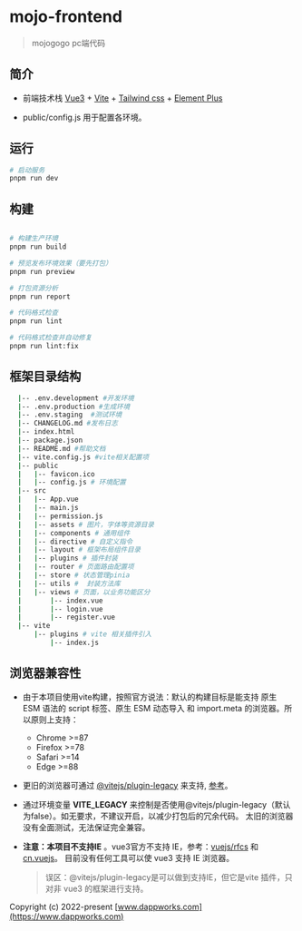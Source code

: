 # mojo-frontend

> mojogogo pc端代码

## 简介

* 前端技术栈 [Vue3](https://v3.cn.vuejs.org) + [Vite](https://cn.vitejs.dev) + [Tailwind css](https://tailwindcss.com/) + [Element Plus](https://element-plus.org/zh-CN)

* public/config.js 用于配置各环境。

## 运行

```bash
# 启动服务
pnpm run dev

```

## 构建

```bash

# 构建生产环境 
pnpm run build

# 预览发布环境效果（要先打包）
pnpm run preview

# 打包资源分析
pnpm run report

# 代码格式检查
pnpm run lint

# 代码格式检查并自动修复
pnpm run lint:fix
```

## 框架目录结构

```bash
  |-- .env.development #开发环境
  |-- .env.production #生成环境
  |-- .env.staging  #测试环境
  |-- CHANGELOG.md #发布日志
  |-- index.html
  |-- package.json
  |-- README.md #帮助文档
  |-- vite.config.js #vite相关配置项
  |-- public
  |   |-- favicon.ico
  |   |-- config.js # 环境配置
  |-- src
  |   |-- App.vue
  |   |-- main.js
  |   |-- permission.js
  |   |-- assets # 图片，字体等资源目录
  |   |-- components # 通用组件
  |   |-- directive # 自定义指令
  |   |-- layout # 框架布局组件目录
  |   |-- plugins # 插件封装
  |   |-- router # 页面路由配置项
  |   |-- store # 状态管理pinia
  |   |-- utils #  封装方法库
  |   |-- views # 页面，以业务功能区分
  |       |-- index.vue
  |       |-- login.vue
  |       |-- register.vue
  |-- vite
      |-- plugins # vite 相关插件引入
          |-- index.js
```

## 浏览器兼容性

* 由于本项目使用vite构建，按照官方说法：默认的构建目标是能支持 原生 ESM 语法的 script 标签、原生 ESM 动态导入 和 import.meta 的浏览器。所以原则上支持：
  * Chrome >=87
  * Firefox >=78
  * Safari >=14
  * Edge >=88

* 更旧的浏览器可通过 [@vitejs/plugin-legacy](https://github.com/vitejs/vite/tree/main/packages/plugin-legacy) 来支持, [参考](https://juejin.cn/post/7165493414048301070)。

* 通过环境变量 **VITE_LEGACY** 来控制是否使用@vitejs/plugin-legacy（默认为false）。如无要求，不建议开启，以减少打包后的冗余代码。 太旧的浏览器没有全面测试，无法保证完全兼容。

* **注意：本项目不支持IE** 。vue3官方不支持 IE，参考：[vuejs/rfcs](https://github.com/vuejs/rfcs/blob/master/active-rfcs/0038-vue3-ie11-support.md) 和 [cn.vuejs](https://cn.vuejs.org/about/faq.html#what-browsers-does-vue-support)。 目前没有任何工具可以使 vue3 支持 IE 浏览器。

  > 误区：@vitejs/plugin-legacy是可以做到支持IE，但它是vite 插件，只对非 vue3 的框架进行支持。

Copyright (c) 2022-present [www.dappworks.com](https://www.dappworks.com)
